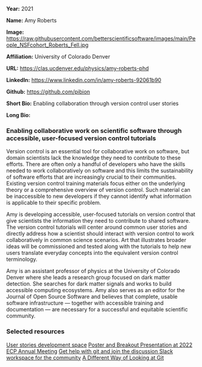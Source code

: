 **Year:** 2021

**Name:** Amy Roberts

**Image:** https://raw.githubusercontent.com/betterscientificsoftware/images/main/People_NSFcohort_Roberts_Fell.jpg

**Affiliation:** University of Colorado Denver

**URL:** https://clas.ucdenver.edu/physics/amy-roberts-phd 

**LinkedIn:** https://www.linkedin.com/in/amy-roberts-92061b90

**Github:** https://github.com/pibion

**Short Bio:** Enabling collaboration through version control user stories

**Long Bio:** 
### Enabling collaborative work on scientific software through accessible, user-focused version control tutorials
Version control is an essential tool for collaborative work on software, but domain scientists lack the knowledge they need to contribute to these efforts. There are often only a handful of developers who have the skills needed to work collaboratively on software and this limits the sustainability of software efforts that are increasingly crucial to their communities.  Existing version control training materials focus either on the underlying theory or a comprehensive overview of version control. Such material can be inaccessible to new developers if they cannot identify what information is applicable to their specific problem.
 
Amy is developing accessible, user-focused tutorials on version control that give scientists the information they need to contribute to shared software. The version control tutorials will center around common user stories and directly address how a scientist should interact with version control to work collaboratively in common science scenarios. Art that illustrates broader ideas will be commissioned and tested along with the tutorials to help new users translate everyday concepts into the equivalent version control terminology. 
 
Amy is an assistant professor of physics at the University of Colorado Denver where she leads a research group focused on dark matter detection. She searches for dark matter signals and works to build accessible computing ecosystems. Amy also serves as an editor for the Journal of Open Source Software and believes that complete, usable software infrastructure — together with accessible training and documentation — are necessary for a successful and equitable scientific community.

### Selected resources
<a href="https://gitlab.com/git-stories" class="link-row">User stories development space</a>
<a href="https://docs.google.com/presentation/d/14XSZrlmfGcXpLKbULDUoObdKX6xqG78ELC2PuShPkcc/edit#slide=id.gcf84fecc34_0_18" class="link-row">Poster and Breakout Presentation at 2022 ECP Annual Meeting</a>
<a href="https://git-stories.slack.com" class="link-row">Get help with git and join the discussion Slack workspace for the community</a>
<a href="https://bssw.io/blog_posts/a-different-way-of-looking-at-git" class="link-row">A Different Way of Looking at Git</a>
